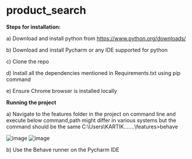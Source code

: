 # product_search

**Steps for installation:**


a) Download and install python from https://www.python.org/downloads/

b) Download and install Pycharm or any IDE supported for python

c) Clone the repo

d) Install all the dependencies mentioned in Requirements.txt using pip command

e) Ensure Chrome browser is installed locally

**Running the project**


a) Navigate to the features folder in the project on command line and execute below command,path might differ in various systems but the command should be the same
C:\Users\KARTIK\....\...\features>behave

![image](https://user-images.githubusercontent.com/94554446/167642173-4b910db5-6b80-4fd9-be36-37d422102bee.png)
![image](https://user-images.githubusercontent.com/94554446/167642355-6a645d74-4818-4277-a760-6c337337c741.png)


b) Use the Behave runner on the Pycharm IDE
